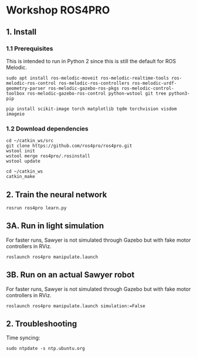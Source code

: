 # Workshop ROS4PRO

## 1. Install
### 1.1 Prerequisites
This is intended to run in Python 2 since this is still the default for ROS Melodic.
```
sudo apt install ros-melodic-moveit ros-melodic-realtime-tools ros-melodic-ros-control ros-melodic-ros-controllers ros-melodic-urdf-geometry-parser ros-melodic-gazebo-ros-pkgs ros-melodic-control-toolbox ros-melodic-gazebo-ros-control python-wstool git tree python3-pip

pip install scikit-image torch matplotlib tqdm torchvision visdom imageio
```

### 1.2 Download dependencies
```
cd ~/catkin_ws/src
git clone https://github.com/ros4pro/ros4pro.git
wstool init
wstool merge ros4pro/.rosinstall
wstool update

cd ~/catkin_ws
catkin_make
```

## 2. Train the neural network
```
rosrun ros4pro learn.py
```

## 3A. Run in light simulation
For faster runs, Sawyer is not simulated through Gazebo but with fake motor controllers in RViz.

```
roslaunch ros4pro manipulate.launch
```

## 3B. Run on an actual Sawyer robot
For faster runs, Sawyer is not simulated through Gazebo but with fake motor controllers in RViz.

```
roslaunch ros4pro manipulate.launch simulation:=False
```

## 2. Troubleshooting
Time syncing:
```
sudo ntpdate -s ntp.ubuntu.org
```
